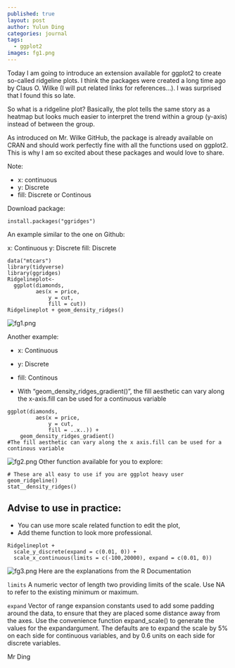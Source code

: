 ```yaml
---
published: true
layout: post
author: Yulun Ding
categories: journal
tags:
  - ggplot2
images: fg1.png
---
```

Today I am going to introduce an extension available for ggplot2 to create so-called ridgeline plots. I think the packages were created a long time ago by Claus O. Wilke (I will put related links for references…). I was surprised that I found this so late.

So what is a ridgeline plot? Basically, the plot tells the same story as a heatmap but looks much easier to interpret the trend within a group (y-axis) instead of between the group.

As introduced on Mr. Wilke GitHub, the package is already available on CRAN and should work perfectly fine with all the functions used on ggplot2. This is why I am so excited about these packages and would love to share.

Note:
- x: continuous 
- y: Discrete 
- fill: Discrete or Continous

Download package:
```
install.packages("ggridges")
```
 An example similar to the one on Github:

x: Continuous 
y: Discrete 
fill: Discrete
```
data("mtcars")
library(tidyverse)
library(ggridges)
Ridgelineplot<-
  ggplot(diamonds,
         aes(x = price,
             y = cut,
             fill = cut))
Ridgelineplot + geom_density_ridges()
```
![fg1.png]({{site.baseurl}}/assets/img/fg1.png)

Another example:
- x: Continuous 
- y: Discrete 
- fill: Continous

- With “geom_density_ridges_gradient()”, the fill aesthetic can vary along the x-axis.fill can be used for a continuous variable
```
ggplot(diamonds,
         aes(x = price,
             y = cut,
             fill = ..x..)) + 
    geom_density_ridges_gradient()
#The fill aesthetic can vary along the x axis.fill can be used for a continous variable
```
![fg2.png]({{site.baseurl}}/assets/img/fg2.png)
Other function available for you to explore:
```
# These are all easy to use if you are ggplot heavy user
geom_ridgeline()
stat__density_ridges()
```
## Advise to use in practice:
- You can use more scale related function to edit the plot,
- Add theme function to look more professional.
```
Ridgelineplot + 
  scale_y_discrete(expand = c(0.01, 0)) +
  scale_x_continuous(limits = c(-100,20000), expand = c(0.01, 0))
```
![fg3.png]({{site.baseurl}}/assets/img/fg3.png)
Here are the explanations from the R Documentation

`limits` A numeric vector of length two providing limits of the scale. Use NA to refer to the existing minimum or maximum.

`expand` Vector of range expansion constants used to add some padding around the data, to ensure that they are placed some distance away from the axes. Use the convenience function expand_scale() to generate the values for the expandargument. The defaults are to expand the scale by 5% on each side for continuous variables, and by 0.6 units on each side for discrete variables.



Mr Ding
